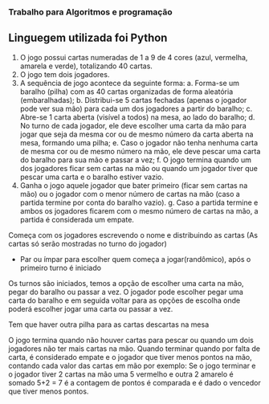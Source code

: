 ### Trabalho para Algoritmos e programação
## Linguegem utilizada foi Python
1. O jogo possui cartas numeradas de 1 a 9 de 4 cores (azul, vermelha, amarela e verde), totalizando 40
cartas.
2. O jogo tem dois jogadores.
3. A sequência de jogo acontece da seguinte forma:
a. Forma-se um baralho (pilha) com as 40 cartas organizadas de forma aleatória (embaralhadas);
b. Distribui-se 5 cartas fechadas (apenas o jogador pode ver sua mão) para cada um dos
jogadores a partir do baralho;
c. Abre-se 1 carta aberta (visível a todos) na mesa, ao lado do baralho;
d. No turno de cada jogador, ele deve escolher uma carta da mão para jogar que seja da mesma
cor ou de mesmo número da carta aberta na mesa, formando uma pilha;
e. Caso o jogador não tenha nenhuma carta de mesma cor ou de mesmo número na mão, ele
deve pescar uma carta do baralho para sua mão e passar a vez;
f. O jogo termina quando um dos jogadores ficar sem cartas na mão ou quando um jogador
tiver que pescar uma carta e o baralho estiver vazio.
4. Ganha o jogo aquele jogador que bater primeiro (ficar sem cartas na mão) ou o jogador com o menor
número de cartas na mão (caso a partida termine por conta do baralho vazio).
g. Caso a partida termine e ambos os jogadores ficarem com o mesmo número de cartas na mão,
a partida é considerada um empate.


Começa com os jogadores escrevendo o nome e distribuindo as cartas (As cartas só serão mostradas no turno do jogador)

- Par ou ímpar para escolher quem começa a jogar(randômico), após o primeiro turno é iniciado

Os turnos são iniciados, temos a opção de escolher uma carta na mão, pegar do baralho ou passar a vez. O jogador pode escolher pegar uma carta do baralho e em seguida voltar para as opções de escolha onde poderá escolher jogar uma carta ou passar a vez. 

Tem que haver outra pilha para as cartas descartas na mesa

O jogo termina quando não houver cartas para pescar ou quando um dois jogadores não ter mais cartas na mão. Quando terminar quando por falta de carta, é considerado empate e o jogador que tiver menos pontos na mão, contando cada valor das cartas em mão por exemplo: Se o jogo terminar e o jogador tiver 2 cartas na mão uma 5 vermelho e outra 2 amarelo é somado 5+2 = 7 é a contagem de pontos é comparada e é dado o vencedor que tiver menos pontos.
